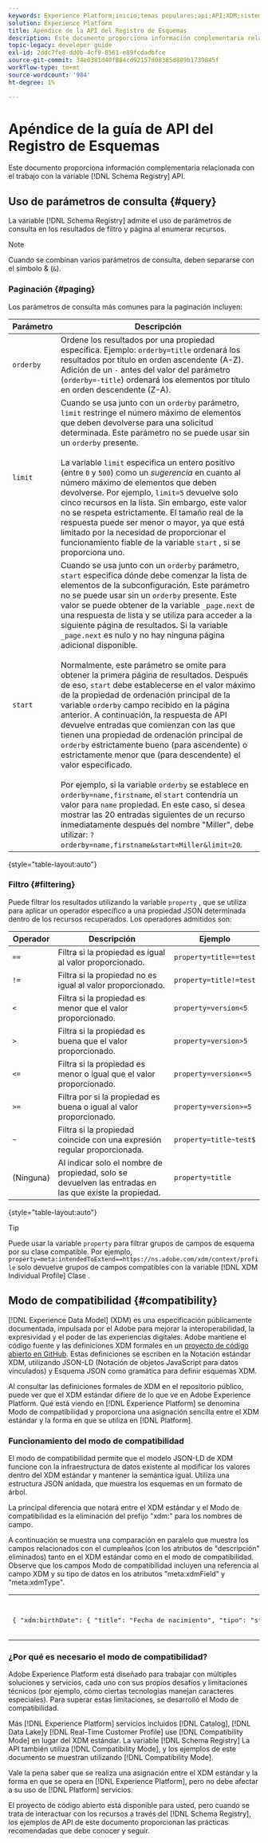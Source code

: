 ```yaml
---
keywords: Experience Platform;inicio;temas populares;api;API;XDM;sistema XDM;modelo de datos de experiencia;modelo de datos de experiencia;modelo de datos de experiencia;modelo de datos;modelo de datos;registro de esquema;registro de esquema;compatibilidad;modo de compatibilidad;modo de compatibilidad;tipo de campo;tipos de campo
solution: Experience Platform
title: Apéndice de la API del Registro de Esquemas
description: Este documento proporciona información complementaria relacionada con el trabajo con la API del Registro de esquemas.
topic-legacy: developer guide
exl-id: 2ddc7fe8-dd0b-4cf9-8561-e89fcdadbfce
source-git-commit: 34e0381d40f884cd92157d08385d889b1739845f
workflow-type: tm+mt
source-wordcount: '984'
ht-degree: 1%

---
```


# Apéndice de la guía de API del Registro de Esquemas

Este documento proporciona información complementaria relacionada con el trabajo con la variable [!DNL Schema Registry] API.

## Uso de parámetros de consulta {#query}

La variable [!DNL Schema Registry] admite el uso de parámetros de consulta en los resultados de filtro y página al enumerar recursos.

>[!NOTE]
>
>Cuando se combinan varios parámetros de consulta, deben separarse con el símbolo &amp; (`&`).

### Paginación {#paging}

Los parámetros de consulta más comunes para la paginación incluyen:

| Parámetro | Descripción |
| --- | --- |
| `orderby` | Ordene los resultados por una propiedad específica. Ejemplo: `orderby=title` ordenará los resultados por título en orden ascendente (A-Z). Adición de un `-` antes del valor del parámetro (`orderby=-title`) ordenará los elementos por título en orden descendente (Z-A). |
| `limit` | Cuando se usa junto con un `orderby` parámetro, `limit` restringe el número máximo de elementos que deben devolverse para una solicitud determinada. Este parámetro no se puede usar sin un `orderby` presente.<br><br>La variable `limit` especifica un entero positivo (entre `0` y `500`) como un *sugerencia* en cuanto al número máximo de elementos que deben devolverse. Por ejemplo, `limit=5` devuelve solo cinco recursos en la lista. Sin embargo, este valor no se respeta estrictamente. El tamaño real de la respuesta puede ser menor o mayor, ya que está limitado por la necesidad de proporcionar el funcionamiento fiable de la variable `start` , si se proporciona uno. |
| `start` | Cuando se usa junto con un `orderby` parámetro, `start` especifica dónde debe comenzar la lista de elementos de la subconfiguración. Este parámetro no se puede usar sin un `orderby` presente. Este valor se puede obtener de la variable `_page.next` de una respuesta de lista y se utiliza para acceder a la siguiente página de resultados. Si la variable `_page.next` es nulo y no hay ninguna página adicional disponible.<br><br>Normalmente, este parámetro se omite para obtener la primera página de resultados. Después de eso, `start` debe establecerse en el valor máximo de la propiedad de ordenación principal de la variable `orderby` campo recibido en la página anterior. A continuación, la respuesta de API devuelve entradas que comienzan con las que tienen una propiedad de ordenación principal de `orderby` estrictamente bueno (para ascendente) o estrictamente menor que (para descendente) el valor especificado.<br><br>Por ejemplo, si la variable `orderby` se establece en `orderby=name,firstname`, el `start` contendría un valor para `name` propiedad. En este caso, si desea mostrar las 20 entradas siguientes de un recurso inmediatamente después del nombre &quot;Miller&quot;, debe utilizar: `?orderby=name,firstname&start=Miller&limit=20`. |

{style=&quot;table-layout:auto&quot;}

### Filtro {#filtering}

Puede filtrar los resultados utilizando la variable `property` , que se utiliza para aplicar un operador específico a una propiedad JSON determinada dentro de los recursos recuperados. Los operadores admitidos son:

| Operador | Descripción | Ejemplo |
| --- | --- | --- |
| `==` | Filtra si la propiedad es igual al valor proporcionado. | `property=title==test` |
| `!=` | Filtra si la propiedad no es igual al valor proporcionado. | `property=title!=test` |
| `<` | Filtra si la propiedad es menor que el valor proporcionado. | `property=version<5` |
| `>` | Filtra si la propiedad es buena que el valor proporcionado. | `property=version>5` |
| `<=` | Filtra si la propiedad es menor o igual que el valor proporcionado. | `property=version<=5` |
| `>=` | Filtra por si la propiedad es buena o igual al valor proporcionado. | `property=version>=5` |
| `~` | Filtra si la propiedad coincide con una expresión regular proporcionada. | `property=title~test$` |
| (Ninguna) | Al indicar solo el nombre de propiedad, solo se devuelven las entradas en las que existe la propiedad. | `property=title` |

{style=&quot;table-layout:auto&quot;}

>[!TIP]
>
>Puede usar la variable `property` para filtrar grupos de campos de esquema por su clase compatible. Por ejemplo, `property=meta:intendedToExtend==https://ns.adobe.com/xdm/context/profile` solo devuelve grupos de campos compatibles con la variable [!DNL XDM Individual Profile] Clase .

## Modo de compatibilidad {#compatibility}

[!DNL Experience Data Model] (XDM) es una especificación públicamente documentada, impulsada por el Adobe para mejorar la interoperabilidad, la expresividad y el poder de las experiencias digitales. Adobe mantiene el código fuente y las definiciones XDM formales en un [proyecto de código abierto en GitHub](https://github.com/adobe/xdm/). Estas definiciones se escriben en la Notación estándar XDM, utilizando JSON-LD (Notación de objetos JavaScript para datos vinculados) y Esquema JSON como gramática para definir esquemas XDM.

Al consultar las definiciones formales de XDM en el repositorio público, puede ver que el XDM estándar difiere de lo que ve en Adobe Experience Platform. Qué está viendo en [!DNL Experience Platform] se denomina Modo de compatibilidad y proporciona una asignación sencilla entre el XDM estándar y la forma en que se utiliza en [!DNL Platform].

### Funcionamiento del modo de compatibilidad

El modo de compatibilidad permite que el modelo JSON-LD de XDM funcione con la infraestructura de datos existente al modificar los valores dentro del XDM estándar y mantener la semántica igual. Utiliza una estructura JSON anidada, que muestra los esquemas en un formato de árbol.

La principal diferencia que notará entre el XDM estándar y el Modo de compatibilidad es la eliminación del prefijo &quot;xdm:&quot; para los nombres de campo.

A continuación se muestra una comparación en paralelo que muestra los campos relacionados con el cumpleaños (con los atributos de &quot;descripción&quot; eliminados) tanto en el XDM estándar como en el modo de compatibilidad. Observe que los campos Modo de compatibilidad incluyen una referencia al campo XDM y su tipo de datos en los atributos &quot;meta:xdmField&quot; y &quot;meta:xdmType&quot;.

<table style="table-layout:auto">
  <th>XDM estándar</th>
  <th>Modo de compatibilidad</th>
  <tr>
  <td>
  <pre class=" language-json">
{ "xdm:birthDate": { "title": "Fecha de nacimiento", "tipo": "string", "format": "date" }, "xdm:birthDayAndMonth": { "title": "Fecha de nacimiento", "tipo": "cadena", "patrón": "[0-1][0-9]-[0-9][0-9]" }, "xdm:birthYear": { "title": "Año de nacimiento", "tipo": "integer", "Minimum": 1, "máximo": 32767 } }
  </pre>
  </td>
  <td>
  <pre class=" language-json">
{ "birthDate": { "title": "Fecha de nacimiento", "tipo": "string", "format": "date", "meta:xdmField": "xdm:birthDate", "meta:xdmType": "date" }, "birthDayAndMonth": { "title": "Fecha de nacimiento", "tipo": "cadena", "patrón": "[0-1][0-9]-[0-9][0-9]", "meta:xdmField": "xdm:birthDayAndMonth", "meta:xdmType": "string" }, "birthYear": { "title": "Año de nacimiento", "tipo": "integer", "Minimum": 1, "máximo": 32767, "meta:xdmField": "xdm:birthYear", "meta:xdmType": "short" } }
      </pre>
  </td>
  </tr>
</table>

### ¿Por qué es necesario el modo de compatibilidad?

Adobe Experience Platform está diseñado para trabajar con múltiples soluciones y servicios, cada uno con sus propios desafíos y limitaciones técnicos (por ejemplo, cómo ciertas tecnologías manejan caracteres especiales). Para superar estas limitaciones, se desarrolló el Modo de compatibilidad.

Más [!DNL Experience Platform] servicios incluidos [!DNL Catalog], [!DNL Data Lake]y [!DNL Real-Time Customer Profile] use [!DNL Compatibility Mode] en lugar del XDM estándar. La variable [!DNL Schema Registry] La API también utiliza [!DNL Compatibility Mode], y los ejemplos de este documento se muestran utilizando [!DNL Compatibility Mode].

Vale la pena saber que se realiza una asignación entre el XDM estándar y la forma en que se opera en [!DNL Experience Platform], pero no debe afectar a su uso de [!DNL Platform] servicios.

El proyecto de código abierto está disponible para usted, pero cuando se trata de interactuar con los recursos a través del [!DNL Schema Registry], los ejemplos de API de este documento proporcionan las prácticas recomendadas que debe conocer y seguir.
